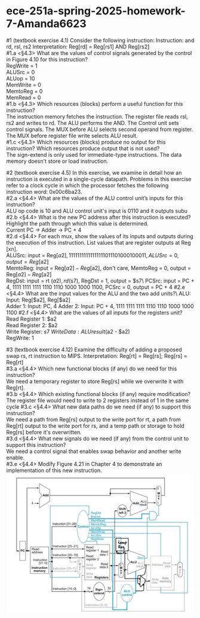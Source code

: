 # ece-251a-spring-2025-homework-7-Amanda6623


#1 (textbook exercise 4.1)
Consider the following instruction:
Instruction: and rd, rsl, rs2
Interpretation: Reg[rd] = Reg[rs1] AND Reg[rs2]\
#1.a <§4.3> What are the values of control signals generated by the control in Figure 4.10 for this instruction?\
RegWrite = 1\
ALUSrc = 0\
ALUop = 10\
MemWrite = 0\
MemtoReg = 0\
MemRead = 0\
#1.b <§4.3> Which resources (blocks) perform a useful function for this instruction?\
The instruction memory fetches the instruction. The register file reads rsl, rs2 and writes to rd. The ALU performs the AND. The Control unit sets control signals. The MUX before ALU selects second operand from register. The MUX before register file write selects ALU result.\
#1.c <§4.3> Which resources (blocks) produce no output for this instruction? Which resources produce output that is not used?\
The sign-extend is only used for immediate-type instructions. The data memory doesn't store or load instruction.

#2 (textbook exercise 4.5)
In this exercise, we examine in detail how an instruction is executed in a single-cycle datapath. Problems in this exercise refer to a clock cycle in which the processor fetches the following instruction word: 0x00c6ba23.\
#2.a <§4.4> What are the values of the ALU control unit’s inputs for this instruction?\
ALU op code is 10 and ALU control unit's input is 0110 and it outputs subu\
#2.b <§4.4> What is the new PC address after this instruction is executed? Highlight the path through which this value is determined.\
Current PC -> Adder -> PC + 4\
#2.d <§4.4> For each mux, show the values of its inputs and outputs during the execution of this instruction. List values that are register outputs at Reg [xn].\
ALUSrc: input = Reg[$a2], 1111 1111 1111 1111 1011 1010 0010 0011, ALUSrc = 0, output = Reg[$a2]\
MemtoReg: input = Reg[$a2] - Reg[$a2], don't care, MemtoReg = 0, output = Reg[$a2] - Reg[$a2]\
RegDst: input = rt ($a2), rd ($s7), RegDst = 1, output = $s7\
PCSrc: input = PC + 4, 1111 1111 1111 1110 1110 1000 1000 1100, PCSrc = 0, output = PC + 4
#2.e  <§4.4> What are the input values for the ALU and the two add units?\
ALU: Input: Reg[$a2], Reg[$a2]\
Adder 1: Input: PC, 4
Adder 2: Input: PC + 4, 1111 1111 1111 1110 1110 1000 1000 1100
#2.f  <§4.4> What are the values of all inputs for the registers unit?\
Read Register 1: $a2\
Read Register 2: $a2\
Write Register: $s7\
Write Data: ALU result ($a2 - $a2)\
RegWrite: 1

#3 (textbook exercise 4.12)
Examine the difficulty of adding a proposed swap rs, rt instruction to MIPS.
Interpretation: Reg[rt] = Reg[rs]; Reg[rs] = Reg[rt]\
#3.a <§4.4> Which new functional blocks (if any) do we need for this instruction?\
We need a temporary register to store Reg[rs] while we overwrite it with Reg[rt].\
#3.b <§4.4> Which existing functional blocks (if any) require modification?\
The register file would need to write to 2 registers instead of 1 in the same cycle
#3.c <§4.4> What new data paths do we need (if any) to support this instruction?\
We need a path from Reg[rs] output to the write port for rt, a path from Reg[rt] output to the write port for rs, and a temp path or storage to hold Reg[rs] before it's overwritten.\
#3.d <§4.4> What new signals do we need (if any) from the control unit to support this instruction?\
We need a control signal that enables swap behavior and another write enable.\
#3.e <§4.4> Modify Figure 4.21 in Chapter 4 to demonstrate an implementation of this new instruction.\
![text](diagram.jpg)